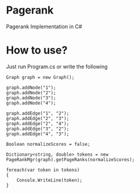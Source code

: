 # Pagerank
Pagerank Implementation in C#

# How to use?
Just run Program.cs or write the following
```
Graph graph = new Graph();

graph.addNode("1");
graph.addNode("2");
graph.addNode("3");
graph.addNode("4");

graph.addEdge("1", "2");
graph.addEdge("2", "3");
graph.addEdge("2", "4");
graph.addEdge("3", "2");
graph.addEdge("4", "3");

Boolean normalizeScores = false;

Dictionary<string, double> tokens = new PageRankMgr(graph).getPageRanks(normalizeScores);

foreach(var token in tokens)
{
    Console.WriteLine(token);
}
```
